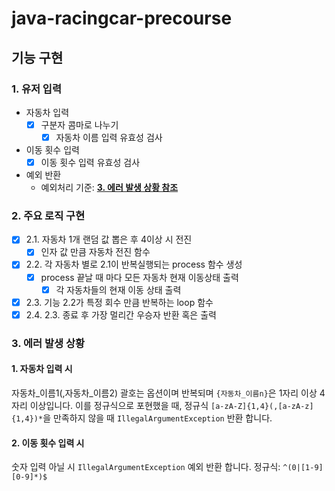 # java-racingcar-precourse

## 기능 구현
### 1. 유저 입력
- 자동차 입력
  - [X] 구분자 콤마로 나누기
    - [X] 자동차 이름 입력 유효성 검사
- 이동 횟수 입력
  - [X] 이동 횟수 입력 유효성 검사
- 예외 반환
    - 예외처리 기준: [**3. 에러 발생 상황 참조**](#3-에러-발생-상황)

### 2. 주요 로직 구현
- [X] 2.1. 자동차 1개 랜덤 값 뽑은 후 4이상 시 전진
  - [X] 인자 값 만큼 자동차 전진 함수
- [X] 2.2. 각 자동차 별로 2.1이 반복실행되는 process 함수 생성
  - [X] process 끝날 때 마다 모든 자동차 현재 이동상태 출력
    - [X] 각 자동차들의 현재 이동 상태 출력
- [X] 2.3. 기능 2.2가 특정 회수 만큼 반복하는 loop 함수
- [X] 2.4. 2.3. 종료 후 가장 멀리간 우승자 반환 혹은 출력

### 3. 에러 발생 상황
#### 1. 자동차 입력 시
자동차_이름1(,자동차_이름2)
괄호는 옵션이며 반복되며 `{자동차_이름n}`은 1자리 이상 4자리 이상입니다. 이를 정규식으로 포현했을 때,
정규식 `[a-zA-Z]{1,4}(,[a-zA-z]{1,4})*`을 만족하지 않을 때 `IllegalArgumentException` 반환 합니다.
#### 2. 이동 횟수 입력 시
숫자 입력 아닐 시 `IllegalArgumentException` 예외 반환 합니다.
정규식: `^(0|[1-9][0-9]*)$`

